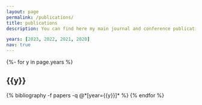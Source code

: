 ```yaml
---
layout: page
permalink: /publications/
title: publications
description: You can find here my main journal and conference publications. Visit my <a href="https://scholar.google.com/citations?user=pRC8DwcAAAAJ" target="_blank">Google Scholar profile</a> for a full list of publications.

years: [2023, 2022, 2021, 2020]
nav: true
---
```

<!-- _pages/publications.md -->
<div class="publications">

{%- for y in page.years %}
  <h2 class="year">{{y}}</h2>
  {% bibliography -f papers -q @*[year={{y}}]* %}
{% endfor %}

</div>
